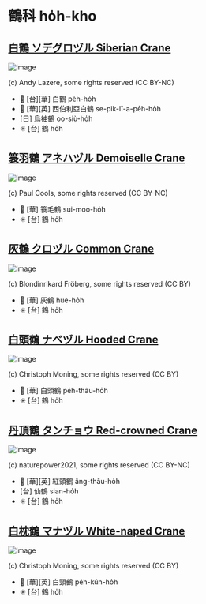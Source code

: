 # 鶴科 ho̍h-kho

## [白鶴 ソデグロヅル Siberian Crane](https://ebird.org/species/sibcra1)

![image](https://inaturalist-open-data.s3.amazonaws.com/photos/42649395/medium.jpg)

(c) Andy Lazere, some rights reserved (CC BY-NC)

- 🎯 [台][華] 白鶴 pe̍h-ho̍h
- 🎯 [華][英] 西伯利亞白鶴 se-pik-lī-a-pe̍h-ho̍h
- [日] 烏袖鶴 oo-siù-ho̍h
- ✳️ [台] 鶴 ho̍h

## [簑羽鶴 アネハヅル Demoiselle Crane](https://ebird.org/species/demcra1)

![image](https://inaturalist-open-data.s3.amazonaws.com/photos/1961995/medium.jpg)

(c) Paul Cools, some rights reserved (CC BY-NC)

- 🎯 [華] 簑毛鶴 sui-moo-ho̍h
- ✳️ [台] 鶴 ho̍h

## [灰鶴 クロヅル Common Crane](https://ebird.org/species/comcra)

![image](https://inaturalist-open-data.s3.amazonaws.com/photos/187719701/medium.jpg)

(c) Blondinrikard Fröberg, some rights reserved (CC BY)

- 🎯 [華] 灰鶴 hue-ho̍h
- ✳️ [台] 鶴 ho̍h

## [白頭鶴 ナベヅル Hooded Crane](https://ebird.org/species/hoocra1)

![image](https://inaturalist-open-data.s3.amazonaws.com/photos/102489261/medium.jpeg)

(c) Christoph Moning, some rights reserved (CC BY)

- 🎯 [華] 白頭鶴 pe̍h-thâu-ho̍h
- ✳️ [台] 鶴 ho̍h

## [丹頂鶴 タンチョウ Red-crowned Crane](https://ebird.org/species/reccra1)

![image](https://inaturalist-open-data.s3.amazonaws.com/photos/122932380/medium.jpg)

(c) naturepower2021, some rights reserved (CC BY-NC)

- 🎯 [華][英] 紅頭鶴 âng-thâu-ho̍h
- [台] 仙鶴 sian-ho̍h
- ✳️ [台] 鶴 ho̍h

## [白枕鶴 マナヅル White-naped Crane](https://ebird.org/species/whncra1)

![image](https://inaturalist-open-data.s3.amazonaws.com/photos/102488482/medium.jpeg)

(c) Christoph Moning, some rights reserved (CC BY)

- 🎯 [華][英] 白頸鶴 pe̍h-kún-ho̍h
- ✳️ [台] 鶴 ho̍h

